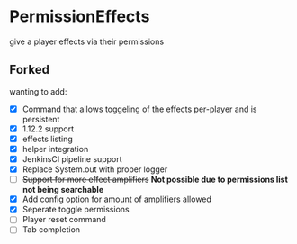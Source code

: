 # PermissionEffects
give a player effects via their permissions


## Forked
wanting to add:
- [x] Command that allows toggeling of the effects per-player and is persistent
- [x] 1.12.2 support
- [x] effects listing
- [x] helper integration
- [x] JenkinsCI pipeline support
- [x] Replace System.out with proper logger
- [ ] ~~Support for more effect amplifiers~~ **Not possible due to permissions list not being searchable**
- [x] Add config option for amount of amplifiers allowed
- [x] Seperate toggle permissions
- [ ] Player reset command
- [ ] Tab completion